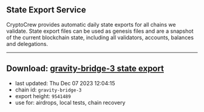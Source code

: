 ## State Export Service
CryptoCrew provides automatic daily state exports for all chains we validate. State export files can be used as genesis files and are a snapshot of the current blockchain state, including all validators, accounts, balances and delegations.

---
**Download: [gravity-bridge-3 state export](https://dl.ccvalidators.com/SERVICE/gravitybridge/gravity-bridge-3_export_9541489.json)**
---

- last updated: Thu Dec 07 2023 12:04:15
- chain id: `gravity-bridge-3`
- export height: `9541489`
- use for: airdrops, local tests, chain recovery
